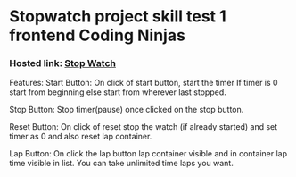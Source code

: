 # Stopwatch project skill test 1 frontend Coding Ninjas
### Hosted link: [Stop Watch](https://chetanbargali.github.io/Stopwatch.github.io/)

Features:
Start Button: On click of start button, start the timer If timer is 0 start from beginning else start from wherever last stopped.

Stop Button: Stop timer(pause) once clicked on the stop button.

Reset Button: On click of reset stop the watch (if already started) and set timer as 0 and also reset lap container.

Lap Button: On click the lap button lap container visible and in container lap time visible in list. You can take unlimited time laps you want.
